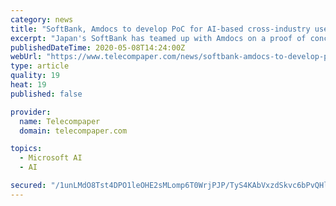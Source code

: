 ```yaml
---
category: news
title: "SoftBank, Amdocs to develop PoC for AI-based cross-industry use cases"
excerpt: "Japan's SoftBank has teamed up with Amdocs on a proof of concept that will use business intelligence (BI) and artificial intelligence (AI) for cross-industry use cases. Amdocs will provide SoftBank with its cloud-native IntelligenceONE platform on Microsoft Azure to provide data and AI-driven insights on new monetization opportunities through this PoC."
publishedDateTime: 2020-05-08T14:24:00Z
webUrl: "https://www.telecompaper.com/news/softbank-amdocs-to-develop-poc-for-ai-based-cross-industry-use-cases--1337858"
type: article
quality: 19
heat: 19
published: false

provider:
  name: Telecompaper
  domain: telecompaper.com

topics:
  - Microsoft AI
  - AI

secured: "/1unLMdO8Tst4DPO1leOHE2sMLomp6T0WrjPJP/TyS4KAbVxzdSkvc6bPvQHlACxTGCJc1QSZwc28u2KrHmoDoH11//l1QNZCLlWthXbO2LuIics6NySV+vcEEfq6d0SeVPAra1oZ/eZXqMb1hqZ3kOV6kQlRXSE+pYygtP7kUtxkllYp3Azys+435vmC1lU6jPFG9neSNTf7f9roCTrYgAE/LZHK1VGsTCPOt0TvO0GGTeUTiylG1VIOomIq7SpMq9yYkHWL04izkuttRhRDPGpW+2vQA3umLfwiGqiOlBJaEyvy/gX2pqbvnBjO4Ag;Rdnx92yKGBnvitgkKNmQXQ=="
---
```


